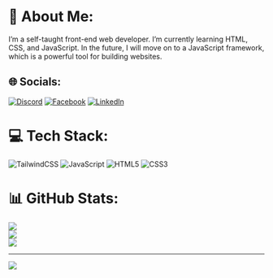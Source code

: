 # 💫 About Me:
I’m a self-taught front-end web developer. I’m currently learning HTML, CSS, and JavaScript. In the future, I will move on to a JavaScript framework, which is a powerful tool for building websites.


## 🌐 Socials:
[![Discord](https://img.shields.io/badge/Discord-%237289DA.svg?logo=discord&logoColor=white)](https://discord.gg/https://discord.gg/wDqGnhWA) [![Facebook](https://img.shields.io/badge/Facebook-%231877F2.svg?logo=Facebook&logoColor=white)](https://facebook.com/https://www.facebook.com/rjay.altamera.1/) [![LinkedIn](https://img.shields.io/badge/LinkedIn-%230077B5.svg?logo=linkedin&logoColor=white)](https://linkedin.com/in/https://www.linkedin.com/in/arjay-altamera-a386b4258/) 

# 💻 Tech Stack:
![TailwindCSS](https://img.shields.io/badge/tailwindcss-%2338B2AC.svg?style=for-the-badge&logo=tailwind-css&logoColor=white) ![JavaScript](https://img.shields.io/badge/javascript-%23323330.svg?style=for-the-badge&logo=javascript&logoColor=%23F7DF1E) ![HTML5](https://img.shields.io/badge/html5-%23E34F26.svg?style=for-the-badge&logo=html5&logoColor=white) ![CSS3](https://img.shields.io/badge/css3-%231572B6.svg?style=for-the-badge&logo=css3&logoColor=white)
# 📊 GitHub Stats:
![](https://github-readme-stats.vercel.app/api?username=altamz-devhub&theme=dark&hide_border=false&include_all_commits=false&count_private=false)<br/>
![](https://github-readme-streak-stats.herokuapp.com/?user=altamz-devhub&theme=dark&hide_border=false)<br/>
![](https://github-readme-stats.vercel.app/api/top-langs/?username=altamz-devhub&theme=dark&hide_border=false&include_all_commits=false&count_private=false&layout=compact)

---
[![](https://visitcount.itsvg.in/api?id=altamz-devhub&icon=0&color=0)](https://visitcount.itsvg.in)

<!-- Proudly created with GPRM ( https://gprm.itsvg.in ) -->
